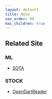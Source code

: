 ```yaml
---
layout: default
title: Note
nav_order: 99
has_children: true
---
```



## Related Site

### ML

* [SOTA](https://paperswithcode.com/)

### STOCK
* [OpenDartReader](https://github.com/FinanceData/OpenDartReader)
